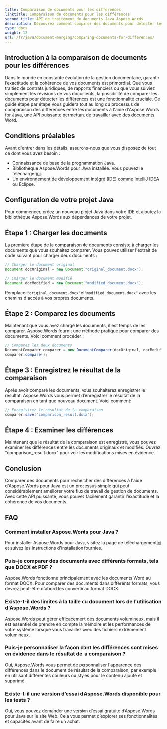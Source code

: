 ```yaml
---
title: Comparaison de documents pour les différences
linktitle: Comparaison de documents pour les différences
second_title: API de traitement de documents Java Aspose.Words
description: Découvrez comment comparer des documents pour détecter les différences à l'aide d'Aspose.Words en Java. Notre guide étape par étape garantit une gestion précise des documents.
type: docs
weight: 12
url: /fr/java/document-merging/comparing-documents-for-differences/
---
```


## Introduction à la comparaison de documents pour les différences

Dans le monde en constante évolution de la gestion documentaire, garantir l’exactitude et la cohérence de vos documents est primordial. Que vous traitiez de contrats juridiques, de rapports financiers ou que vous suiviez simplement les révisions de vos documents, la possibilité de comparer les documents pour détecter les différences est une fonctionnalité cruciale. Ce guide étape par étape vous guidera tout au long du processus de comparaison des différences entre les documents à l'aide d'Aspose.Words for Java, une API puissante permettant de travailler avec des documents Word.

## Conditions préalables

Avant d'entrer dans les détails, assurons-nous que vous disposez de tout ce dont vous avez besoin :

- Connaissance de base de la programmation Java.
-  Bibliothèque Aspose.Words pour Java installée. Vous pouvez le télécharger[ici](https://releases.aspose.com/words/java/).
- Un environnement de développement intégré (IDE) comme IntelliJ IDEA ou Eclipse.

## Configuration de votre projet Java

Pour commencer, créez un nouveau projet Java dans votre IDE et ajoutez la bibliothèque Aspose.Words aux dépendances de votre projet.

## Étape 1 : Charger les documents

La première étape de la comparaison de documents consiste à charger les documents que vous souhaitez comparer. Vous pouvez utiliser l'extrait de code suivant pour charger deux documents :

```java
// Charger le document original
Document docOriginal = new Document("original_document.docx");

// Charger le document modifié
Document docModified = new Document("modified_document.docx");
```

 Remplacer`"original_document.docx"`et`"modified_document.docx"` avec les chemins d'accès à vos propres documents.

## Étape 2 : Comparez les documents

Maintenant que vous avez chargé les documents, il est temps de les comparer. Aspose.Words fournit une méthode pratique pour comparer des documents. Voici comment procéder :

```java
// Comparez les deux documents
DocumentComparer comparer = new DocumentComparer(docOriginal, docModified);
comparer.compare();
```

## Étape 3 : Enregistrez le résultat de la comparaison

Après avoir comparé les documents, vous souhaiterez enregistrer le résultat. Aspose.Words vous permet d'enregistrer le résultat de la comparaison en tant que nouveau document. Voici comment:

```java
// Enregistrez le résultat de la comparaison
comparer.save("comparison_result.docx");
```

## Étape 4 : Examiner les différences

Maintenant que le résultat de la comparaison est enregistré, vous pouvez examiner les différences entre les documents originaux et modifiés. Ouvrez "comparison_result.docx" pour voir les modifications mises en évidence.

## Conclusion

Comparer des documents pour rechercher des différences à l'aide d'Aspose.Words pour Java est un processus simple qui peut considérablement améliorer votre flux de travail de gestion de documents. Avec cette API puissante, vous pouvez facilement garantir l’exactitude et la cohérence de vos documents.

## FAQ

### Comment installer Aspose.Words pour Java ?

 Pour installer Aspose.Words pour Java, visitez la page de téléchargement[ici](https://releases.aspose.com/words/java/) et suivez les instructions d'installation fournies.

### Puis-je comparer des documents avec différents formats, tels que DOCX et PDF ?

Aspose.Words fonctionne principalement avec les documents Word au format DOCX. Pour comparer des documents dans différents formats, vous devrez peut-être d'abord les convertir au format DOCX.

### Existe-t-il des limites à la taille du document lors de l'utilisation d'Aspose.Words ?

Aspose.Words peut gérer efficacement des documents volumineux, mais il est essentiel de prendre en compte la mémoire et les performances de votre système lorsque vous travaillez avec des fichiers extrêmement volumineux.

### Puis-je personnaliser la façon dont les différences sont mises en évidence dans le résultat de la comparaison ?

Oui, Aspose.Words vous permet de personnaliser l'apparence des différences dans le document de résultat de la comparaison, par exemple en utilisant différentes couleurs ou styles pour le contenu ajouté et supprimé.

### Existe-t-il une version d’essai d’Aspose.Words disponible pour les tests ?

Oui, vous pouvez demander une version d’essai gratuite d’Aspose.Words pour Java sur le site Web. Cela vous permet d’explorer ses fonctionnalités et capacités avant de faire un achat.